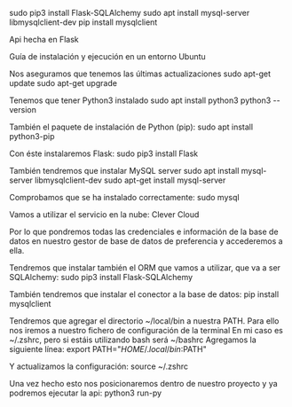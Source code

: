 sudo pip3 install Flask-SQLAlchemy
sudo apt install mysql-server libmysqlclient-dev
pip install mysqlclient


Api hecha en Flask

Guía de instalación y ejecución en un entorno Ubuntu

Nos aseguramos que tenemos las últimas actualizaciones
sudo apt-get update
sudo apt-get upgrade

Tenemos que tener Python3 instalado
sudo apt install python3
python3 --version

También el paquete de instalación de Python (pip): 
sudo apt install python3-pip

Con éste instalaremos Flask:
sudo pip3 install Flask

También tendremos que instalar MySQL server
sudo apt install mysql-server libmysqlclient-dev
sudo apt-get install mysql-server

Comprobamos que se ha instalado correctamente:
sudo mysql


Vamos a utilizar el servicio en la nube: Clever Cloud


Por lo que pondremos todas las credenciales e información de la base de datos en nuestro gestor de base de datos de preferencia y accederemos a ella.

Tendremos que instalar también el ORM que vamos a utilizar, que va a ser SQLAlchemy:
sudo pip3 install Flask-SQLAlchemy

También tendremos que instalar el conector a la base de datos:
pip install mysqlclient

Tendremos que agregar el directorio ~/local/bin a nuestra PATH. Para ello nos iremos a nuestro fichero de configuración de la terminal
En mi caso es ~/.zshrc, pero si estáis utilizando bash será ~/bashrc
Agregamos la siguiente línea:
export PATH="$HOME/.local/bin:$PATH"

Y actualizamos la configuración:
source ~/.zshrc


Una vez hecho esto nos posicionaremos dentro de nuestro proyecto y ya podremos ejecutar la api:
python3 run-py
